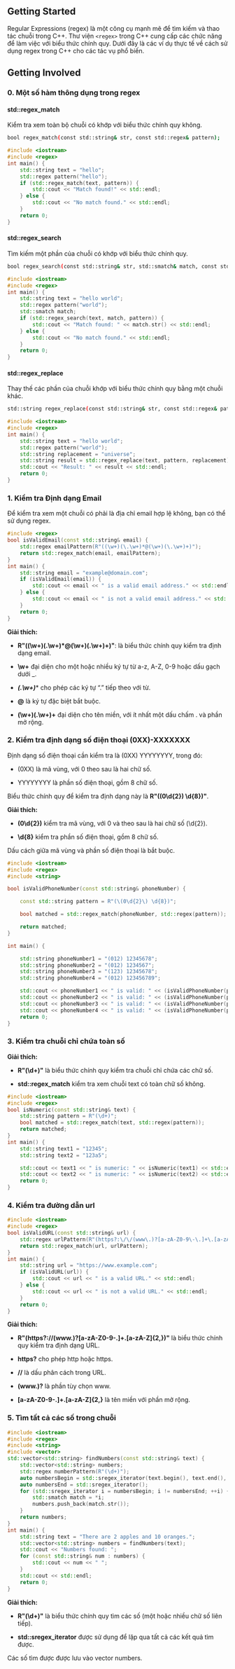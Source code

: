 ## Getting Started

Regular Expressions (regex) là một công cụ mạnh mẽ để tìm kiếm và thao tác chuỗi trong C++. Thư viện `<regex>` trong C++ cung cấp các chức năng để làm việc với biểu thức chính quy. Dưới đây là các ví dụ thực tế về cách sử dụng regex trong C++ cho các tác vụ phổ biến.

## Getting Involved

### 0. Một số hàm thông dụng trong regex

#### std::regex_match

Kiểm tra xem toàn bộ chuỗi có khớp với biểu thức chính quy không.

```bash
bool regex_match(const std::string& str, const std::regex& pattern);
```

```c++
#include <iostream>
#include <regex>
int main() {
    std::string text = "hello";
    std::regex pattern("hello");
    if (std::regex_match(text, pattern)) {
        std::cout << "Match found!" << std::endl;
    } else {
        std::cout << "No match found." << std::endl;
    }
    return 0;
}
```

#### std::regex_search

Tìm kiếm một phần của chuỗi có khớp với biểu thức chính quy.

```bash
bool regex_search(const std::string& str, std::smatch& match, const std::regex& pattern);
```

```c++
#include <iostream>
#include <regex>
int main() {
    std::string text = "hello world";
    std::regex pattern("world");
    std::smatch match;
    if (std::regex_search(text, match, pattern)) {
        std::cout << "Match found: " << match.str() << std::endl;
    } else {
        std::cout << "No match found." << std::endl;
    }
    return 0;
}
```

#### std::regex_replace

Thay thế các phần của chuỗi khớp với biểu thức chính quy bằng một chuỗi khác.

```bash
std::string regex_replace(const std::string& str, const std::regex& pattern, const std::string& replacement);
```

```c++
#include <iostream>
#include <regex>
int main() {
    std::string text = "hello world";
    std::regex pattern("world");
    std::string replacement = "universe";
    std::string result = std::regex_replace(text, pattern, replacement);
    std::cout << "Result: " << result << std::endl;
    return 0;
}
```

### 1. Kiểm tra Định dạng Email

Để kiểm tra xem một chuỗi có phải là địa chỉ email hợp lệ không, bạn có thể sử dụng regex.

```c++
#include <regex>
bool isValidEmail(const std::string& email) {
    std::regex emailPattern(R"((\w+)(\.\w+)*@(\w+)(\.\w+)+)");
    return std::regex_match(email, emailPattern);
}
int main() {
    std::string email = "example@domain.com";
    if (isValidEmail(email)) {
        std::cout << email << " is a valid email address." << std::endl;
    } else {
        std::cout << email << " is not a valid email address." << std::endl;
    }
    return 0;
}
```

**Giải thích:**

- **R"((\w+)(\.\w+)*@(\w+)(\.\w+)+)"**: là biểu thức chính quy kiểm tra định dạng email.

- **\w+** đại diện cho một hoặc nhiều ký tự từ a-z, A-Z, 0-9 hoặc dấu gạch dưới _.

- ***(\.\w+)**** cho phép các ký tự “.” tiếp theo với từ.

- **@** là ký tự đặc biệt bắt buộc.

- **(\w+)(\.\w+)+** đại diện cho tên miền, với ít nhất một dấu chấm . và phần mở rộng.

### 2. Kiểm tra định dạng số điện thoại (0XX)-XXXXXXX

Định dạng số điện thoại cần kiểm tra là (0XX) YYYYYYYY, trong đó:

- (0XX) là mã vùng, với 0 theo sau là hai chữ số.

- YYYYYYYY là phần số điện thoại, gồm 8 chữ số.

Biểu thức chính quy để kiểm tra định dạng này là **R"(\(0\d{2}\) \d{8})"**.

**Giải thích:**

- **\(0\d{2}\)** kiểm tra mã vùng, với 0 và theo sau là hai chữ số (\d{2}).

- **\d{8}** kiểm tra phần số điện thoại, gồm 8 chữ số.

Dấu cách giữa mã vùng và phần số điện thoại là bắt buộc.

```c++
#include <iostream>
#include <regex>
#include <string>

bool isValidPhoneNumber(const std::string& phoneNumber) {

    const std::string pattern = R"(\(0\d{2}\) \d{8})";

    bool matched = std::regex_match(phoneNumber, std::regex(pattern));

    return matched;
}

int main() {

    std::string phoneNumber1 = "(012) 12345678";  
    std::string phoneNumber2 = "(012) 1234567";   
    std::string phoneNumber3 = "(123) 12345678";  
    std::string phoneNumber4 = "(012) 123456789";

    std::cout << phoneNumber1 << " is valid: " << (isValidPhoneNumber(phoneNumber1) ? "Yes" : "No") << std::endl;
    std::cout << phoneNumber2 << " is valid: " << (isValidPhoneNumber(phoneNumber2) ? "Yes" : "No") << std::endl;
    std::cout << phoneNumber3 << " is valid: " << (isValidPhoneNumber(phoneNumber3) ? "Yes" : "No") << std::endl;
    std::cout << phoneNumber4 << " is valid: " << (isValidPhoneNumber(phoneNumber4) ? "Yes" : "No") << std::endl;
    return 0;
}
```
### 3. Kiểm tra chuỗi chỉ chứa toàn số

**Giải thích:**

- **R"(\d+)"** là biểu thức chính quy kiểm tra chuỗi chỉ chứa các chữ số.

- **std::regex_match** kiểm tra xem chuỗi text có toàn chữ số không.

```c++
#include <iostream>
#include <regex>
bool isNumeric(const std::string& text) {
    std::string pattern = R"(\d+)";
    bool matched = std::regex_match(text, std::regex(pattern));
    return matched;
}
int main() {
    std::string text1 = "12345";
    std::string text2 = "123a5";

    std::cout << text1 << " is numeric: " << isNumeric(text1) << std::endl;  
    std::cout << text2 << " is numeric: " << isNumeric(text2) << std::endl;  
    return 0;
}
```

### 4. Kiểm tra đường dẫn url

```c++
#include <iostream>
#include <regex>
bool isValidURL(const std::string& url) {
    std::regex urlPattern(R"(https?:\/\/(www\.)?[a-zA-Z0-9\-\.]+\.[a-zA-Z]{2,})");
    return std::regex_match(url, urlPattern);
}
int main() {
    std::string url = "https://www.example.com";
    if (isValidURL(url)) {
        std::cout << url << " is a valid URL." << std::endl;
    } else {
        std::cout << url << " is not a valid URL." << std::endl;
    }
    return 0;
}
```

**Giải thích:**

- **R"(https?:\/\/(www\.)?[a-zA-Z0-9\-\.]+\.[a-zA-Z]{2,})"** là biểu thức chính quy kiểm tra định dạng URL.

- **https?** cho phép http hoặc https.

- **\/\/** là dấu phân cách trong URL.

- **(www\.)?** là phần tùy chọn www.

- **[a-zA-Z0-9\-\.]+\.[a-zA-Z]{2,}** là tên miền với phần mở rộng.

### 5. Tìm tất cả các số trong chuỗi

```c++
#include <iostream>
#include <regex>
#include <string>
#include <vector>
std::vector<std::string> findNumbers(const std::string& text) {
    std::vector<std::string> numbers;
    std::regex numberPattern(R"(\d+)");
    auto numbersBegin = std::sregex_iterator(text.begin(), text.end(), numberPattern);
    auto numbersEnd = std::sregex_iterator();
    for (std::sregex_iterator i = numbersBegin; i != numbersEnd; ++i) {
        std::smatch match = *i;
        numbers.push_back(match.str());
    }
    return numbers;
}
int main() {
    std::string text = "There are 2 apples and 10 oranges.";
    std::vector<std::string> numbers = findNumbers(text);
    std::cout << "Numbers found: ";
    for (const std::string& num : numbers) {
        std::cout << num << " ";
    }
    std::cout << std::endl;
    return 0;
}
```

**Giải thích:**

- **R"(\d+)"** là biểu thức chính quy tìm các số (một hoặc nhiều chữ số liên tiếp).

- **std::sregex_iterator** được sử dụng để lặp qua tất cả các kết quả tìm được.

Các số tìm được được lưu vào vector numbers.